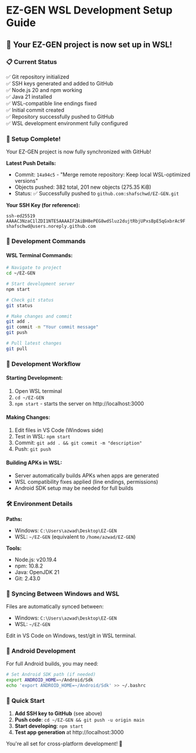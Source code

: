 # EZ-GEN WSL Development Setup Guide

## 🎉 Your EZ-GEN project is now set up in WSL!

### 📋 Current Status
✅ Git repository initialized  
✅ SSH keys generated and added to GitHub  
✅ Node.js 20 and npm working  
✅ Java 21 installed  
✅ WSL-compatible line endings fixed  
✅ Initial commit created  
✅ Repository successfully pushed to GitHub  
✅ WSL development environment fully configured  

### 🎉 Setup Complete!

Your EZ-GEN project is now fully synchronized with GitHub! 

**Latest Push Details:**
- Commit: `14a94c5` - "Merge remote repository: Keep local WSL-optimized versions"
- Objects pushed: 382 total, 201 new objects (275.35 KiB)
- Status: ✅ Successfully pushed to `github.com:shafschwd/EZ-GEN.git`

**Your SSH Key (for reference):**
```
ssh-ed25519 AAAAC3NzaC1lZDI1NTE5AAAAIF2AiBH8ePEG8wdSluz2dujtRbjUPxsBpE5qGxbrAc9F shafschwd@users.noreply.github.com
```

### 🚀 Development Commands

#### WSL Terminal Commands:
```bash
# Navigate to project
cd ~/EZ-GEN

# Start development server
npm start

# Check git status
git status

# Make changes and commit
git add .
git commit -m "Your commit message"
git push

# Pull latest changes
git pull
```

### 🔧 Development Workflow

#### Starting Development:
1. Open WSL terminal
2. `cd ~/EZ-GEN`
3. `npm start` - starts the server on http://localhost:3000

#### Making Changes:
1. Edit files in VS Code (Windows side)
2. Test in WSL: `npm start`
3. Commit: `git add . && git commit -m "description"`
4. Push: `git push`

#### Building APKs in WSL:
- Server automatically builds APKs when apps are generated
- WSL compatibility fixes applied (line endings, permissions)
- Android SDK setup may be needed for full builds

### 🛠️ Environment Details

**Paths:**
- Windows: `C:\Users\azwad\Desktop\EZ-GEN`
- WSL: `~/EZ-GEN` (equivalent to `/home/azwad/EZ-GEN`)

**Tools:**
- Node.js: v20.19.4
- npm: 10.8.2
- Java: OpenJDK 21
- Git: 2.43.0

### 🔄 Syncing Between Windows and WSL

Files are automatically synced between:
- Windows: `C:\Users\azwad\Desktop\EZ-GEN`
- WSL: `~/EZ-GEN`

Edit in VS Code on Windows, test/git in WSL terminal.

### 📱 Android Development

For full Android builds, you may need:
```bash
# Set Android SDK path (if needed)
export ANDROID_HOME=~/Android/Sdk
echo 'export ANDROID_HOME=~/Android/Sdk' >> ~/.bashrc
```

### 🎯 Quick Start

1. **Add SSH key to GitHub** (see above)
2. **Push code**: `cd ~/EZ-GEN && git push -u origin main`
3. **Start developing**: `npm start`
4. **Test app generation** at http://localhost:3000

You're all set for cross-platform development! 🚀
